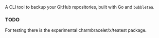 A CLI tool to backup your GitHub repositories, built with Go and `bubbletea`.

### TODO

For testing there is the experimental charmbracelet/x/teatest package.
